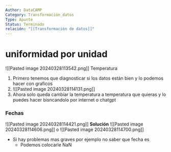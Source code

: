 ```yaml
---
Author: DataCAMP
Category: Transformación_datos
Type: Apunte
Status: Terminado
relación: "[[Transformación de datos]]"
---
```

# uniformidad por unidad
![[Pasted image 20240328113542.png]]
Temperatura
1. Primero tenemos que diagnosticar si los datos están bien y lo podemos hacer con graficos
2. ![[Pasted image 20240328114131.png]]
3. Ahora solo queda cambiar la temperatura a temperatura que quieras y lo puedes hacer bisncandolo por internet o chatgpt
### Fechas
![[Pasted image 20240328114421.png]]
**Solución**
![[Pasted image 20240328114606.png]]
o
![[Pasted image 20240328114700.png]]

- Si hay problemas mas graves por ejemplo no saber que fecha es 
	- Podemos colocarle NaN
